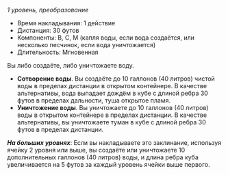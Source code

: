 *1 уровень, преобразование*

- Время накладывания: 1 действие
- Дистанция: 30 футов
- Компоненты: В, С, М (капля воды, если вода создаётся, или несколько песчинок, если вода уничтожается)
- Длительность: Мгновенная

Вы либо создаёте, либо уничтожаете воду.
- **Сотворение воды**. Вы создаёте до 10 галлонов (40 литров) чистой воды в пределах дистанции в открытом контейнере. В качестве альтернативы, вода выпадает дождём в кубе с длиной ребра 30 футов в пределах дальности, туша открытое пламя. 
- **Уничтожение воды**. Вы уничтожаете до 10 галлонов (40 литров) воды в открытом контейнере в пределах дистанции. В качестве альтернативы, вы уничтожаете туман в кубе с длиной ребра 30 футов в пределах дистанции.

***На больших уровнях***: Если вы накладываете это заклинание, используя ячейку 2 уровня или выше, вы создаёте или уничтожаете 10 дополнительных галлонов (40 литров) воды, и длина ребра куба увеличивается на 5 футов за каждый уровень ячейки выше первого.